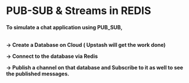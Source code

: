<html>
  <head></head>
  <body>
    <h1>PUB-SUB & Streams in REDIS</h1>
    <h4>To simulate a chat application using PUB_SUB,<br><br>

-> Create a Database on Cloud ( Upstash will get the work done)<br>

-> Connect to the database via Redis<br>

-> Publish a channel on that database and Subscribe to it as well to see the published messages.<br></h4>
